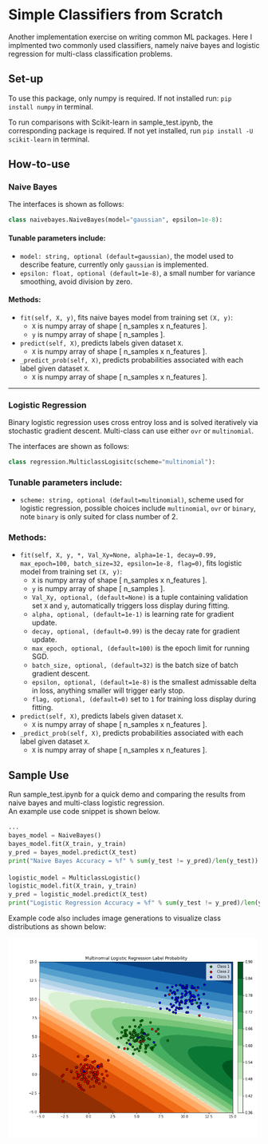 # Simple Classifiers from Scratch

Another implementation exercise on writing common ML packages. Here I implmented two commonly used classifiers, namely naive bayes and logistic regression for multi-class classification problems.

## Set-up
To use this package, only numpy is required. If not installed run: `pip install numpy` in terminal.

To run comparisons with Scikit-learn in sample_test.ipynb, the corresponding package is required. If not yet installed, run `pip install -U scikit-learn` in terminal.

## How-to-use 

### Naive Bayes
The interfaces is shown as follows: 
```python
class naivebayes.NaiveBayes(model="gaussian", epsilon=1e-8):
```

#### Tunable parameters include:
- `model: string, optional (default=gaussian)`, the model used to describe feature, currently only `gaussian` is implemented.
- `epsilon: float, optional (default=1e-8)`, a small number for variance smoothing, avoid division by zero.

#### Methods:
- `fit(self, X, y)`, fits naive bayes model from training set `(X, y)`:
  - `X` is numpy array of shape [ n_samples x n_features ].
  - `y` is numpy array of shape [ n_samples ].
- `predict(self, X)`, predicts labels given dataset `X`.
  - `X` is numpy array of shape [ n_samples x n_features ].
- `_predict_prob(self, X)`, predicts probabilities associated with each label given dataset `X`.
  - `X` is numpy array of shape [ n_samples x n_features ].
*** 
### Logistic Regression
Binary logistic regression uses cross entroy loss and is solved iteratively via stochastic gradient descent.
Multi-class can use either `ovr` or `multinomial`.

The interfaces are shown as follows: 
```python
class regression.MulticlassLogisitc(scheme="multinomial"):
```

### Tunable parameters include:
- `scheme: string, optional (default=multinomial)`, scheme used for logistic regression, possible choices include `multinomial`, `ovr` or `binary`, note `binary` is only suited for class number of 2.

### Methods:
- `fit(self, X, y, *, Val_Xy=None, alpha=1e-1, decay=0.99, max_epoch=100, batch_size=32, epsilon=1e-8, flag=0)`, fits logistic model from training set `(X, y)`:
  - `X` is numpy array of shape [ n_samples x n_features ].
  - `y` is numpy array of shape [ n_samples ].
  - `Val_Xy, optional, (default=None)` is a tuple containing validation set `X` and `y`, automatically triggers loss display during fitting.
  - `alpha, optional, (default=1e-1)` is learning rate for gradient update. 
  - `decay, optional, (default=0.99)` is the decay rate for gradient update.
  - `max_epoch, optional, (default=100)` is the epoch limit for running SGD.
  - `batch_size, optional, (default=32)` is the batch size of batch gradient descent.
  - `epsilon, optional, (default=1e-8)` is the smallest admissable delta in loss, anything smaller will trigger early stop.
  - `flag, optional, (default=0)` set to `1` for training loss display during fitting.
- `predict(self, X)`, predicts labels given dataset `X`.
  - `X` is numpy array of shape [ n_samples x n_features ].
- `_predict_prob(self, X)`, predicts probabilities associated with each label given dataset `X`.
  - `X` is numpy array of shape [ n_samples x n_features ].


## Sample Use
Run sample_test.ipynb for a quick demo and comparing the results from naive bayes and multi-class logistic regression.  
An example use code snippet is shown below.
```python
...
bayes_model = NaiveBayes()
bayes_model.fit(X_train, y_train)
y_pred = bayes_model.predict(X_test)
print("Naive Bayes Accuracy = %f" % sum(y_test != y_pred)/len(y_test))

logistic_model = MulticlassLogistic()
logistic_model.fit(X_train, y_train)
y_pred = logistic_model.predict(X_test)
print("Logistic Regression Accuracy = %f" % sum(y_test != y_pred)/len(y_test))
```

Example code also includes image generations to visualize class distributions as shown below:
<div>
<img src=data/gaussian_log_multi.png width="500"/>
</div>